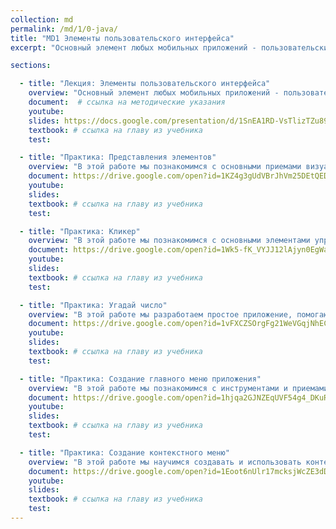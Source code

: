 ```yaml
---
collection: md
permalink: /md/1/0-java/
title: "MD1 Элементы пользовательского интерфейса"
excerpt: "Основный элемент любых мобильных приложений - пользовательский интерфейс. Он состоит из элементов, которые нужно уметь создавать, обращаться к ним, управлять их свойствами. Этим мы и займемся в этой теме."

sections:

  - title: "Лекция: Элементы пользовательского интерфейса" 
    overview: "Основный элемент любых мобильных приложений - пользовательский интерфейс. Он состоит из элементов, которые нужно уметь создавать, обращаться к ним, управлять их свойствами. Этим мы и займемся в этой теме."
    document:  # ссылка на методические указания
    youtube: 
    slides: https://docs.google.com/presentation/d/1SnEA1RD-VsTlizTZu899pKSbtBMvZPEdRLboXTenwLE/edit?usp=sharing
    textbook: # ссылка на главу из учебника
    test:

  - title: "Практика: Представления элементов" 
    overview: "В этой работе мы познакомимся с основными приемами визуального представления элементов приложения, управления их взаимным расположением, оформлением, работы с соответствующими атрибутами из XML и из Java кода."
    document: https://drive.google.com/open?id=1KZ4g3gUdVBrJhVm25DEtQED9RzWkXBigd-MQEXCo7VM
    youtube: 
    slides: 
    textbook: # ссылка на главу из учебника
    test:

  - title: "Практика: Кликер" 
    overview: "В этой работе мы познакомимся с основными элементами управления приложения и научиться их использовать согласно логике приложения."
    document: https://drive.google.com/open?id=1Wk5-fK_VYJJ12lAjyn0EgWa-tnUJlB-iGO2-7UdC2qw
    youtube: 
    slides: 
    textbook: # ссылка на главу из учебника
    test:

  - title: "Практика: Угадай число" 
    overview: "В этой работе мы разработаем простое приложение, помогающее понять структуру приложения, освоить основные операторы, привыкнуть к среде разработки."
    document: https://drive.google.com/open?id=1vFXCZSOrgFg21WeVGqjNhECYzWNWkQE36jgDBgK-Y8s
    youtube: 
    slides: 
    textbook: # ссылка на главу из учебника
    test:

  - title: "Практика: Создание главного меню приложения" 
    overview: "В этой работе мы познакомимся с инструментами и приемами создания меню мобильного приложения и способами взаимодействия с ним."
    document: https://drive.google.com/open?id=1hjqa2GJNZEqUVF54g4_DKuR4ILUUEdp17ZdelN8_MTQ
    youtube: 
    slides: 
    textbook: # ссылка на главу из учебника
    test:

  - title: "Практика: Создание контекстного меню" 
    overview: "В этой работе мы научимся создавать и использовать контекстное меню на отдельных элементах приложения"
    document: https://drive.google.com/open?id=1Eoot6nUlr17mcksjWcZE3dDZoIYMXdqy-cz891RMCtc
    youtube: 
    slides: 
    textbook: # ссылка на главу из учебника
    test:
---
```

